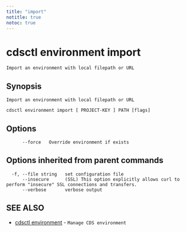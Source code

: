 ```yaml
---
title: "import"
notitle: true
notoc: true
---
```

# cdsctl environment import

`Import an environment with local filepath or URL`

## Synopsis

`Import an environment with local filepath or URL`

```
cdsctl environment import [ PROJECT-KEY ] PATH [flags]
```

## Options

```
      --force   Override environment if exists
```

## Options inherited from parent commands

```
  -f, --file string   set configuration file
      --insecure      (SSL) This option explicitly allows curl to perform "insecure" SSL connections and transfers.
      --verbose       verbose output
```

## SEE ALSO

* [cdsctl environment](/docs/components/cdsctl/environment/)	 - `Manage CDS environment`

